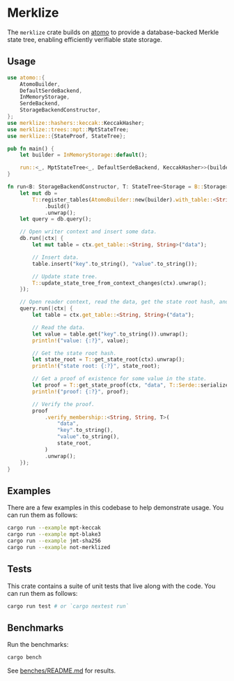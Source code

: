 # Merklize

The `merklize` crate builds on [atomo](../atomo) to provide a database-backed Merkle state tree, enabling efficiently verifiable state storage.

## Usage

```rust
use atomo::{
    AtomoBuilder,
    DefaultSerdeBackend,
    InMemoryStorage,
    SerdeBackend,
    StorageBackendConstructor,
};
use merklize::hashers::keccak::KeccakHasher;
use merklize::trees::mpt::MptStateTree;
use merklize::{StateProof, StateTree};

pub fn main() {
    let builder = InMemoryStorage::default();

    run::<_, MptStateTree<_, DefaultSerdeBackend, KeccakHasher>>(builder);
}

fn run<B: StorageBackendConstructor, T: StateTree<Storage = B::Storage>>(builder: B) {
    let mut db =
        T::register_tables(AtomoBuilder::new(builder).with_table::<String, String>("data"))
            .build()
            .unwrap();
    let query = db.query();

    // Open writer context and insert some data.
    db.run(|ctx| {
        let mut table = ctx.get_table::<String, String>("data");

        // Insert data.
        table.insert("key".to_string(), "value".to_string());

        // Update state tree.
        T::update_state_tree_from_context_changes(ctx).unwrap();
    });

    // Open reader context, read the data, get the state root hash, and get a proof of existence.
    query.run(|ctx| {
        let table = ctx.get_table::<String, String>("data");

        // Read the data.
        let value = table.get("key".to_string()).unwrap();
        println!("value: {:?}", value);

        // Get the state root hash.
        let state_root = T::get_state_root(ctx).unwrap();
        println!("state root: {:?}", state_root);

        // Get a proof of existence for some value in the state.
        let proof = T::get_state_proof(ctx, "data", T::Serde::serialize(&"key")).unwrap();
        println!("proof: {:?}", proof);

        // Verify the proof.
        proof
            .verify_membership::<String, String, T>(
                "data",
                "key".to_string(),
                "value".to_string(),
                state_root,
            )
            .unwrap();
    });
}
```

## Examples

There are a few examples in this codebase to help demonstrate usage. You can run them as follows:

```sh
cargo run --example mpt-keccak
cargo run --example mpt-blake3
cargo run --example jmt-sha256
cargo run --example not-merklized
```

## Tests

This crate contains a suite of unit tests that live along with the code. You can run them as follows:

```sh
cargo run test # or `cargo nextest run`
```

## Benchmarks

Run the benchmarks:

```sh
cargo bench
```

See [benches/README.md](./benches/README.md) for results.
